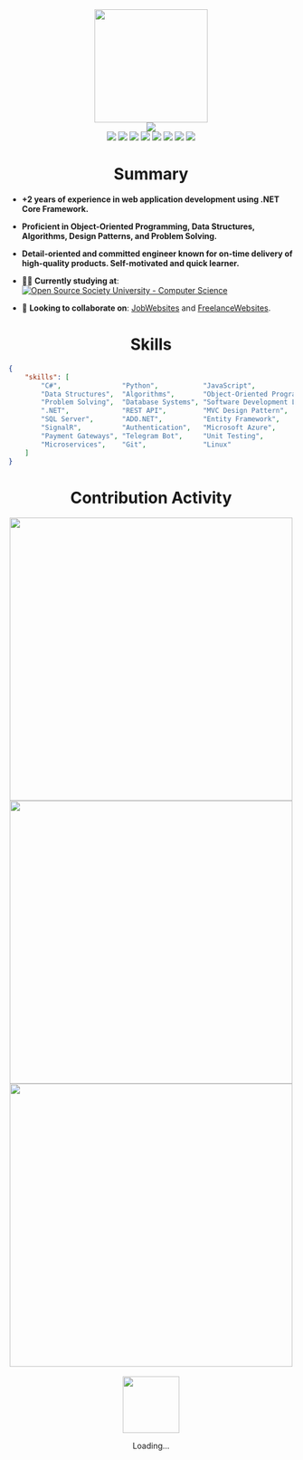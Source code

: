 <div align="center">
    <img src="GitHub.png" height="200">
    <br />
    <img src="https://readme-typing-svg.herokuapp.com/?color=6FDA44&size=40&center=true&vCenter=true&width=1000&height=50&lines=Hi+👋+I+am+Ahmed;Software+Engineer;Open-Source+Enthusiast">
    <br />
    <a href="https://raw.githubusercontent.com/AhmedOsmanDev/AhmedOsmanDev/master/RESUME.pdf"><img src="https://img.shields.io/badge/SWE-RESUME-6FDA44"></a>
    <a href="https://www.upwork.com/freelancers/sweahmedosman"><img src="https://img.shields.io/badge/Upwork-494949?logo=upwork"></a>
    <a href="https://www.linkedin.com/in/AhmedOsmanDev/"><img src="https://img.shields.io/badge/LinkedIn-0077b5?logo=linkedin"></a>
    <a href="https://leetcode.com/ahmedfathydev/"><img src="https://img.shields.io/badge/LeetCode-070707?logo=leetcode"></a>
    <a href="https://www.hackerrank.com/profile/ahmedfathydev"><img src="https://img.shields.io/badge/HackerRank-000000?logo=hackerrank"></a>
    <a href="https://codeforces.com/profile/AhmedFathyDev"><img src="https://img.shields.io/badge/Codeforces-FFFFFF?logo=codeforces"></a>
    <a href="https://t.me/AhmedOsmanDev"><img src="https://img.shields.io/badge/Telegram-FFFFFF?logo=telegram"></a>
    <a href="https://wa.me/201208731604"><img src="https://img.shields.io/badge/WhatsApp-FFFFFF?logo=whatsapp"></a>
    <br />
    <h1>Summary</h1>
</div>

* **+2 years of experience in web application development using .NET Core Framework.**

* **Proficient in Object-Oriented Programming, Data Structures, Algorithms, Design Patterns, and Problem Solving.**

* **Detail-oriented and committed engineer known for on-time delivery of high-quality products. Self-motivated and quick learner.**

* 👨‍🏫 **Currently studying at**: <a href="https://github.com/ossu/computer-science"><img alt="Open Source Society University - Computer Science" src="https://img.shields.io/badge/OSSU-computer--science-blue"></a>

* 🔭 **Looking to collaborate on**: [JobWebsites](https://gist.github.com/AhmedOsmanDev/950f28910c9a3804c8d39d8d5f042916) and [FreelanceWebsites](https://gist.github.com/AhmedOsmanDev/0861a0a926bfd5c1b0e85dd827c1efe9).

<!-- * 🔭 **Looking to collaborate on**: [LeetCode-Solutions](https://github.com/AhmedOsmanDev/LeetCode-Solutions), [HackerRank-Solutions](https://github.com/AhmedOsmanDev/HackerRank-Solutions), and [Codeforces-Solutions](https://github.com/AhmedOsmanDev/Codeforces-Solutions).

* 🔭 **I’m currently working on**: [BookStore.MVC](https://github.com/AhmedOsmanDev/BookStore.MVC).
* 🔭 **Looking to collaborate on**: [Fathy.Common](https://github.com/AhmedOsmanDev/Fathy.Common).
* 🌱 **Currently learning**: `Object-Oriented`.
* 💬 **Ask me about**: `.NET`.
* 📫 **How to reach me**: Catch and follow me from the `above links 👆`, in addition to `follow me here`.
* 🤔 **Currently open to work**: [RESUME](https://raw.githubusercontent.com/AhmedOsmanDev/AhmedFathyDev/main/RESUME.pdf). -->


<div align="center">
    <h1>Skills</h1>
</div>

```json
{
    "skills": [
        "C#",               "Python",           "JavaScript",
        "Data Structures",  "Algorithms",       "Object-Oriented Programming (OOP)",
        "Problem Solving",  "Database Systems", "Software Development Life Cycle",
        ".NET",             "REST API",         "MVC Design Pattern",
        "SQL Server",       "ADO.NET",          "Entity Framework",
        "SignalR",          "Authentication",   "Microsoft Azure",
        "Payment Gateways", "Telegram Bot",     "Unit Testing",
        "Microservices",    "Git",              "Linux"
    ]
}
```


<div align="center">
    <h1>Contribution Activity</h1>
    <img src="https://github-readme-streak-stats.herokuapp.com/?user=AhmedOsmanDev&theme=dark&date_format=d-m-Y&currStreakLabel=6FDA44&fire=6FDA44&ring=6FDA44" width="500">
    <br />
    <img src="https://github-readme-stats.vercel.app/api/?username=AhmedOsmanDev&show=reviews,discussions_started,discussions_answered,prs_merged,prs_merged_percentage&title_color=6FDA44&text_color=FFFFFF&show_icons=true&icon_color=6FDA44&include_all_commits=true&count_private=true&theme=dark" width="500">
    <br />
    <img src="https://github-readme-stats.vercel.app/api/top-langs/?username=AhmedOsmanDev&layout=donut&theme=dark&title_color=6FDA44" width="500">
    <br />
    <br />
    <img src="GitHub.gif" height="100">
    <p>Loading...</p>
</div>
